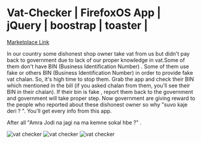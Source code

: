 # Vat-Checker | FirefoxOS App | jQuery | boostrap | toaster |

[Marketplace Link](https://marketplace.firefox.com/app/vat-checker?src=search)

In our country some dishonest shop owner take vat from us but didn't pay back to government due to lack of our proper knowledge in vat.Some of them don't have BIN (Business Identification Number) . Some of them use fake or others BIN (Business Identification Number) in order to provide fake vat chalan. So, it's high time to stop them. Grab the app and check their BIN which mentioned in the bill (if you asked chalan from them, you'll see their BIN in their chalan). If their bin is fake , report them back to the government and government will take proper step. Now government are giving reward to the people who reported about these dishonest owner so why "suvo kaje deri ? ". You'll get every info from this app. 

After all "Amra Jodi na jagi na ma kemne sokal hbe ?" .

![vat checker](https://images2.imgbox.com/8e/36/b2EVkvMH_o.png)
![vat checker](https://images2.imgbox.com/f5/1b/VsTRF3v9_o.png)
![vat checker](https://images2.imgbox.com/7c/43/1jHKX1SO_o.png)
